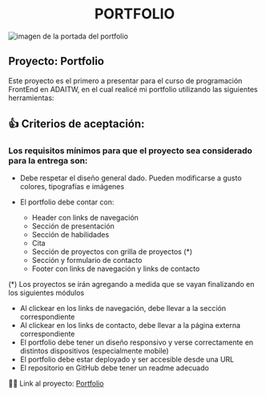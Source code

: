 <h1 align="center">PORTFOLIO</h1>

![imagen de la portada del portfolio](https://github.com/DiazBarbozaBrenda/Portfolio-ADA/assets/118927443/60378f3d-a085-490c-b7da-93c399a12699)

<h2>Proyecto: Portfolio</h2>
<p>Este proyecto es el primero a presentar para el curso de programación FrontEnd en ADAITW, en el cual realicé mi portfolio utilizando las siguientes herramientas:</p>

<h2>👍 Criterios de aceptación:</h2>

<h3>Los requisitos mínimos para que el proyecto sea considerado para la entrega son:</h3>

* Debe respetar el diseño general dado. Pueden modificarse a gusto colores, tipografías e imágenes
* El portfolio debe contar con:

     - Header con links de navegación
     - Sección de presentación
     - Sección de habilidades
     - Cita
     - Sección de proyectos con grilla de proyectos (*)
     - Sección y formulario de contacto
     - Footer con links de navegación y links de contacto

(*) Los proyectos se irán agregando a medida que se vayan finalizando en los siguientes módulos

* Al clickear en los links de navegación, debe llevar a la sección correspondiente
* Al clickear en los links de contacto, debe llevar a la página externa correspondiente
* El portfolio debe tener un diseño responsivo y verse correctamente en distintos dispositivos (especialmente mobile)
* El portfolio debe estar deployado y ser accesible desde una URL
* El repositorio en GitHub debe tener un readme adecuado

👩‍💻 Link al proyecto:  <a href="https://portfolio-ada-brendadiazbarboza.vercel.app/" target="_blank">Portfolio</a>